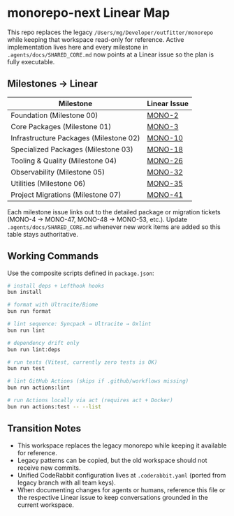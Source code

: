 # monorepo-next Linear Map

This repo replaces the legacy `/Users/mg/Developer/outfitter/monorepo` while keeping that workspace read-only for reference. Active implementation lives here and every milestone in `.agents/docs/SHARED_CORE.md` now points at a Linear issue so the plan is fully executable.

## Milestones → Linear

| Milestone | Linear Issue |
|-----------|--------------|
| Foundation (Milestone 00) | [MONO-2](https://linear.app/outfitter/issue/MONO-2) |
| Core Packages (Milestone 01) | [MONO-3](https://linear.app/outfitter/issue/MONO-3) |
| Infrastructure Packages (Milestone 02) | [MONO-10](https://linear.app/outfitter/issue/MONO-10) |
| Specialized Packages (Milestone 03) | [MONO-18](https://linear.app/outfitter/issue/MONO-18) |
| Tooling & Quality (Milestone 04) | [MONO-26](https://linear.app/outfitter/issue/MONO-26) |
| Observability (Milestone 05) | [MONO-32](https://linear.app/outfitter/issue/MONO-32) |
| Utilities (Milestone 06) | [MONO-35](https://linear.app/outfitter/issue/MONO-35) |
| Project Migrations (Milestone 07) | [MONO-41](https://linear.app/outfitter/issue/MONO-41) |

Each milestone issue links out to the detailed package or migration tickets (MONO-4 → MONO-47, MONO-48 → MONO-53, etc.). Update `.agents/docs/SHARED_CORE.md` whenever new work items are added so this table stays authoritative.

## Working Commands

Use the composite scripts defined in `package.json`:

```bash
# install deps + Lefthook hooks
bun install

# format with Ultracite/Biome
bun run format

# lint sequence: Syncpack → Ultracite → Oxlint
bun run lint

# dependency drift only
bun run lint:deps

# run tests (Vitest, currently zero tests is OK)
bun run test

# lint GitHub Actions (skips if .github/workflows missing)
bun run actions:lint

# run Actions locally via act (requires act + Docker)
bun run actions:test -- --list
```

## Transition Notes

- This workspace replaces the legacy monorepo while keeping it available for reference.
- Legacy patterns can be copied, but the old workspace should not receive new commits.
- Unified CodeRabbit configuration lives at `.coderabbit.yaml` (ported from legacy branch with all team keys).
- When documenting changes for agents or humans, reference this file or the respective Linear issue to keep conversations grounded in the current workspace.
